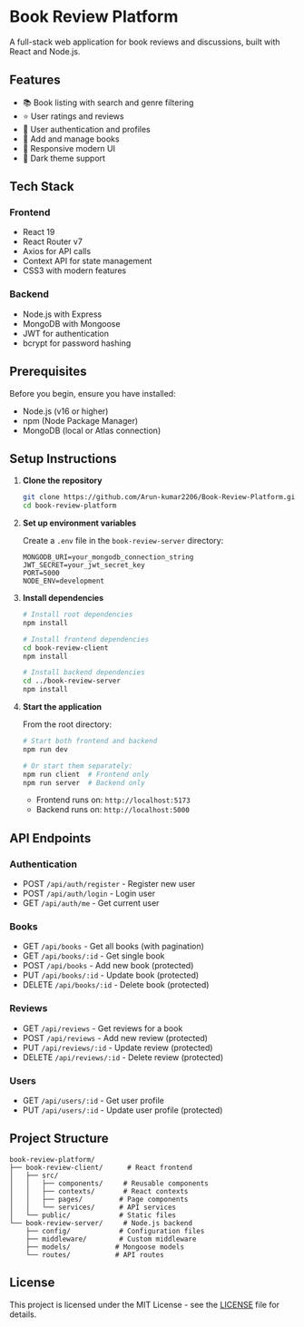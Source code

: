 # Book Review Platform

A full-stack web application for book reviews and discussions, built with React and Node.js.

## Features

- 📚 Book listing with search and genre filtering
- ⭐ User ratings and reviews
- 👤 User authentication and profiles
- 📝 Add and manage books
- 🎨 Responsive modern UI
- 🌙 Dark theme support

## Tech Stack

### Frontend

- React 19
- React Router v7
- Axios for API calls
- Context API for state management
- CSS3 with modern features

### Backend

- Node.js with Express
- MongoDB with Mongoose
- JWT for authentication
- bcrypt for password hashing

## Prerequisites

Before you begin, ensure you have installed:

- Node.js (v16 or higher)
- npm (Node Package Manager)
- MongoDB (local or Atlas connection)

## Setup Instructions

1. **Clone the repository**

   ```bash
   git clone https://github.com/Arun-kumar2206/Book-Review-Platform.git
   cd book-review-platform
   ```

2. **Set up environment variables**

   Create a `.env` file in the `book-review-server` directory:

   ```env
   MONGODB_URI=your_mongodb_connection_string
   JWT_SECRET=your_jwt_secret_key
   PORT=5000
   NODE_ENV=development
   ```

3. **Install dependencies**

   ```bash
   # Install root dependencies
   npm install

   # Install frontend dependencies
   cd book-review-client
   npm install

   # Install backend dependencies
   cd ../book-review-server
   npm install
   ```

4. **Start the application**

   From the root directory:

   ```bash
   # Start both frontend and backend
   npm run dev

   # Or start them separately:
   npm run client  # Frontend only
   npm run server  # Backend only
   ```

   - Frontend runs on: `http://localhost:5173`
   - Backend runs on: `http://localhost:5000`

## API Endpoints

### Authentication

- POST `/api/auth/register` - Register new user
- POST `/api/auth/login` - Login user
- GET `/api/auth/me` - Get current user

### Books

- GET `/api/books` - Get all books (with pagination)
- GET `/api/books/:id` - Get single book
- POST `/api/books` - Add new book (protected)
- PUT `/api/books/:id` - Update book (protected)
- DELETE `/api/books/:id` - Delete book (protected)

### Reviews

- GET `/api/reviews` - Get reviews for a book
- POST `/api/reviews` - Add new review (protected)
- PUT `/api/reviews/:id` - Update review (protected)
- DELETE `/api/reviews/:id` - Delete review (protected)

### Users

- GET `/api/users/:id` - Get user profile
- PUT `/api/users/:id` - Update user profile (protected)

## Project Structure

```
book-review-platform/
├── book-review-client/      # React frontend
│   ├── src/
│   │   ├── components/     # Reusable components
│   │   ├── contexts/       # React contexts
│   │   ├── pages/         # Page components
│   │   └── services/      # API services
│   └── public/            # Static files
└── book-review-server/     # Node.js backend
    ├── config/            # Configuration files
    ├── middleware/        # Custom middleware
    ├── models/           # Mongoose models
    └── routes/           # API routes
```

## License

This project is licensed under the MIT License - see the [LICENSE](LICENSE) file for details.
